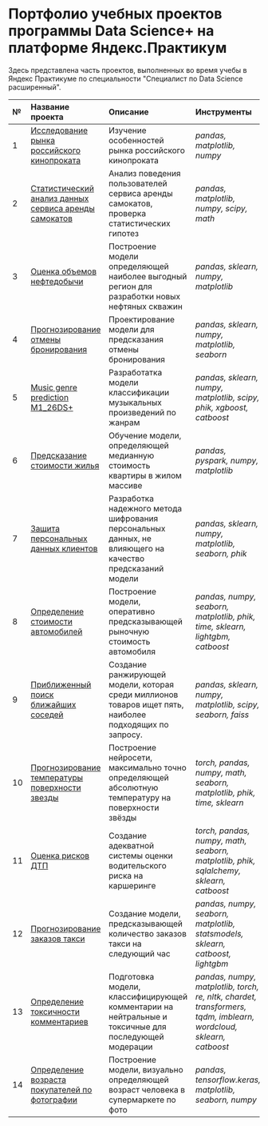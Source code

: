 # Портфолио учебных проектов программы Data Science+ на платформе Яндекс.Практикум 

Здесь представлена часть проектов, выполненных во время учебы в Яндекс Практикуме по специальности "Специалист по Data Science расширенный".

| № | Название проекта | Описание | Инструменты| 
|:-------------------|:---------------------- | :---------------------- | :---------------------- |
|1| [Исследование рынка российского кинопроката](04_EDA_film_distribution) | Изучение особенностей рынка российского кинопроката |*pandas, matplotlib, numpy* |
|2| [Статистический анализ данных сервиса аренды самокатов](05_SDA_scooter_rental_service) | Анализ поведения пользователей сервиса аренды самокатов, проверка статистических гипотез | *pandas, matplotlib, numpy, scipy, math* |
|3| [Оценка объемов нефтедобычи](08_ML_well_location_selection) | Построение модели определяющей наиболее выгодный регион для разработки новых нефтяных скважин | *pandas, sklearn, numpy, matplotlib* |
|4| [Прогнозирование отмены бронирования](09_ML_booking_cancellations_predicting) | Проектирование модели для предсказания отмены бронирования | *pandas, sklearn, numpy, matplotlib, seaborn* |
|5| [Music genre prediction M1_26DS+](10_ML_Masterskaya_26DS_music_classification) |Разработатка модели классификации музыкальных произведений по жанрам| *pandas, sklearn, numpy, matplotlib, scipy, phik, xgboost, catboost* |
|6| [Предсказание стоимости жилья](11_ML_home_value_predicting_SPARK) | Обучение модели, определяющей медианную стоимость квартиры в жилом массиве| *pandas, pyspark, numpy, matplotlib* |
|7| [Защита персональных данных клиентов](12_ML_protection_personal_information) | Разработка надежного метода шифрования персональных данных, не влияющего на качество предсказаний модели | *pandas, sklearn, numpy, matplotlib, seaborn, phik* |
|8| [Определение стоимости автомобилей](13_ML_cars_value_determination) | Построение модели, оперативно предсказывающей рыночную стоимость автомобиля | *pandas, numpy, seaborn, matplotlib, phik, time, sklearn, lightgbm, catboost* |
|9| [Приближенный поиск ближайших соседей](14_ML_Masterskaya_match_Faiss) | Создание ранжирующей модели, которая среди миллионов товаров ищет пять, наиболее подходящих по запросу. | *pandas, sklearn, numpy, matplotlib, scipy, seaborn, faiss* |
|10| [Прогнозирование температуры поверхности звезды](15_ML_star_temperature_predicting) | Построение нейросети, максимально точно определяющей абсолютную температуру на поверхности звёзды | *torch, pandas, numpy, math, seaborn, matplotlib, phik, time, sklearn* |
|11| [Оценка рисков ДТП](16_ML_accident_risk_predicting) | Создание адекватной системы оценки водительского риска на каршеринге| *torch, pandas, numpy, math, seaborn, matplotlib, phik, sqlalchemy, sklearn, catboost* |
|12| [Прогнозирование заказов такси](17_ML_taxi_order_forecasting) | Создание модели, предсказывающей количество заказов такси на следующий час | *pandas, numpy, seaborn, matplotlib, statsmodels, sklearn, catboost, lightgbm* |
|13| [Определение токсичности комментариев](18_ML_comment_classification) | Подготовка модели, классифицирующей комментарии на нейтральные и токсичные для последующей модерации | *pandas, numpy, matplotlib, torch, re, nltk, chardet, transformers, tqdm, imblearn, wordcloud, sklearn, catboost* |
|14| [Определение возраста покупателей по фотографии](19_ML_age_buyers_determinig) | Построение модели, визуально определяющей возраст человека в супермаркете  по фото | *pandas, tensorflow.keras, matplotlib, seaborn, numpy* |
